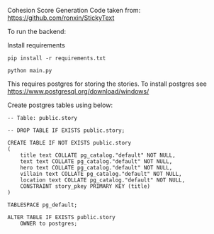 Cohesion Score Generation Code taken from: https://github.com/ronxin/StickyText

To run the backend: 

Install requirements 

```
pip install -r requirements.txt

python main.py
```

This requires postgres for storing the stories.
To install postgres see https://www.postgresql.org/download/windows/

Create postgres tables using below:

```
-- Table: public.story

-- DROP TABLE IF EXISTS public.story;

CREATE TABLE IF NOT EXISTS public.story
(
    title text COLLATE pg_catalog."default" NOT NULL,
    text text COLLATE pg_catalog."default" NOT NULL,
    hero text COLLATE pg_catalog."default" NOT NULL,
    villain text COLLATE pg_catalog."default" NOT NULL,
    location text COLLATE pg_catalog."default" NOT NULL,
    CONSTRAINT story_pkey PRIMARY KEY (title)
)

TABLESPACE pg_default;

ALTER TABLE IF EXISTS public.story
    OWNER to postgres;
```